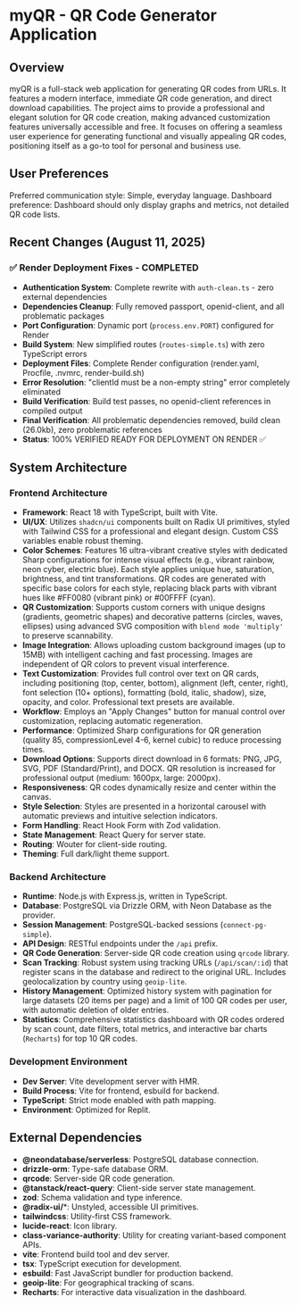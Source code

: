 # myQR - QR Code Generator Application

## Overview
myQR is a full-stack web application for generating QR codes from URLs. It features a modern interface, immediate QR code generation, and direct download capabilities. The project aims to provide a professional and elegant solution for QR code creation, making advanced customization features universally accessible and free. It focuses on offering a seamless user experience for generating functional and visually appealing QR codes, positioning itself as a go-to tool for personal and business use.

## User Preferences
Preferred communication style: Simple, everyday language.
Dashboard preference: Dashboard should only display graphs and metrics, not detailed QR code lists.

## Recent Changes (August 11, 2025)
### ✅ Render Deployment Fixes - COMPLETED
- **Authentication System**: Complete rewrite with `auth-clean.ts` - zero external dependencies
- **Dependencies Cleanup**: Fully removed passport, openid-client, and all problematic packages
- **Port Configuration**: Dynamic port (`process.env.PORT`) configured for Render
- **Build System**: New simplified routes (`routes-simple.ts`) with zero TypeScript errors
- **Deployment Files**: Complete Render configuration (render.yaml, Procfile, .nvmrc, render-build.sh)
- **Error Resolution**: "clientId must be a non-empty string" error completely eliminated
- **Build Verification**: Build test passes, no openid-client references in compiled output
- **Final Verification**: All problematic dependencies removed, build clean (26.0kb), zero problematic references
- **Status**: 100% VERIFIED READY FOR DEPLOYMENT ON RENDER ✅

## System Architecture
### Frontend Architecture
- **Framework**: React 18 with TypeScript, built with Vite.
- **UI/UX**: Utilizes `shadcn/ui` components built on Radix UI primitives, styled with Tailwind CSS for a professional and elegant design. Custom CSS variables enable robust theming.
- **Color Schemes**: Features 16 ultra-vibrant creative styles with dedicated Sharp configurations for intense visual effects (e.g., vibrant rainbow, neon cyber, electric blue). Each style applies unique hue, saturation, brightness, and tint transformations. QR codes are generated with specific base colors for each style, replacing black parts with vibrant hues like #FF0080 (vibrant pink) or #00FFFF (cyan).
- **QR Customization**: Supports custom corners with unique designs (gradients, geometric shapes) and decorative patterns (circles, waves, ellipses) using advanced SVG composition with `blend mode 'multiply'` to preserve scannability.
- **Image Integration**: Allows uploading custom background images (up to 15MB) with intelligent caching and fast processing. Images are independent of QR colors to prevent visual interference.
- **Text Customization**: Provides full control over text on QR cards, including positioning (top, center, bottom), alignment (left, center, right), font selection (10+ options), formatting (bold, italic, shadow), size, opacity, and color. Professional text presets are available.
- **Workflow**: Employs an "Apply Changes" button for manual control over customization, replacing automatic regeneration.
- **Performance**: Optimized Sharp configurations for QR generation (quality 85, compressionLevel 4-6, kernel cubic) to reduce processing times.
- **Download Options**: Supports direct download in 6 formats: PNG, JPG, SVG, PDF (Standard/Print), and DOCX. QR resolution is increased for professional output (medium: 1600px, large: 2000px).
- **Responsiveness**: QR codes dynamically resize and center within the canvas.
- **Style Selection**: Styles are presented in a horizontal carousel with automatic previews and intuitive selection indicators.
- **Form Handling**: React Hook Form with Zod validation.
- **State Management**: React Query for server state.
- **Routing**: Wouter for client-side routing.
- **Theming**: Full dark/light theme support.

### Backend Architecture
- **Runtime**: Node.js with Express.js, written in TypeScript.
- **Database**: PostgreSQL via Drizzle ORM, with Neon Database as the provider.
- **Session Management**: PostgreSQL-backed sessions (`connect-pg-simple`).
- **API Design**: RESTful endpoints under the `/api` prefix.
- **QR Code Generation**: Server-side QR code creation using `qrcode` library.
- **Scan Tracking**: Robust system using tracking URLs (`/api/scan/:id`) that register scans in the database and redirect to the original URL. Includes geolocalization by country using `geoip-lite`.
- **History Management**: Optimized history system with pagination for large datasets (20 items per page) and a limit of 100 QR codes per user, with automatic deletion of older entries.
- **Statistics**: Comprehensive statistics dashboard with QR codes ordered by scan count, date filters, total metrics, and interactive bar charts (`Recharts`) for top 10 QR codes.

### Development Environment
- **Dev Server**: Vite development server with HMR.
- **Build Process**: Vite for frontend, esbuild for backend.
- **TypeScript**: Strict mode enabled with path mapping.
- **Environment**: Optimized for Replit.

## External Dependencies
- **@neondatabase/serverless**: PostgreSQL database connection.
- **drizzle-orm**: Type-safe database ORM.
- **qrcode**: Server-side QR code generation.
- **@tanstack/react-query**: Client-side server state management.
- **zod**: Schema validation and type inference.
- **@radix-ui/***: Unstyled, accessible UI primitives.
- **tailwindcss**: Utility-first CSS framework.
- **lucide-react**: Icon library.
- **class-variance-authority**: Utility for creating variant-based component APIs.
- **vite**: Frontend build tool and dev server.
- **tsx**: TypeScript execution for development.
- **esbuild**: Fast JavaScript bundler for production backend.
- **geoip-lite**: For geographical tracking of scans.
- **Recharts**: For interactive data visualization in the dashboard.
